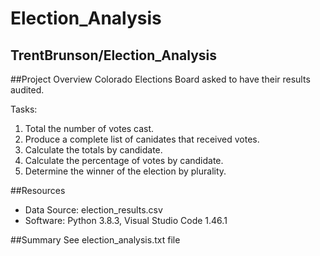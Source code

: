 # Election_Analysis
TrentBrunson/Election_Analysis
---
##Project Overview
Colorado Elections Board asked to have their results audited.

Tasks:
1. Total the number of votes cast.
2. Produce a complete list of canidates that received votes.
3. Calculate the totals by candidate.
4. Calculate the percentage of votes by candidate.
5. Determine the winner of the election by plurality.

##Resources
- Data Source: election_results.csv
- Software: Python 3.8.3, Visual Studio Code 1.46.1

##Summary
See election_analysis.txt file

